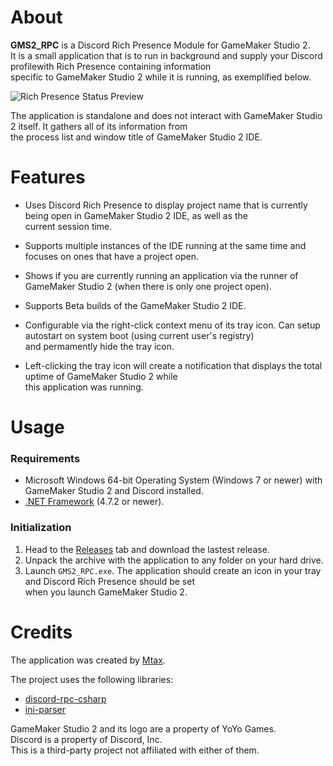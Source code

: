 # About
**GMS2_RPC** is a Discord Rich Presence Module for GameMaker Studio 2.     
It is a small application that is to run in background and supply your Discord profilewith Rich Presence containing information    
specific to GameMaker Studio 2 while it is running, as exemplified below.

![Rich Presence Status Preview](https://i.imgur.com/fWmYior.png)

The application is standalone and does not interact with GameMaker Studio 2 itself. It gathers all of its information from    
the process list and window title of GameMaker Studio 2 IDE.


# Features

* Uses Discord Rich Presence to display project name that is currently being open in GameMaker Studio 2 IDE, as well as the    
current session time.
* Supports multiple instances of the IDE running at the same time and focuses on ones that have a project open.
* Shows if you are currently running an application via the runner of GameMaker Studio 2 (when there is only one project open).
* Supports Beta builds of the GameMaker Studio 2 IDE.

* Configurable via the right-click context menu of its tray icon. Can setup autostart on system boot (using current user's registry)    
and permamently hide the tray icon.
* Left-clicking the tray icon will create a notification that displays the total uptime of GameMaker Studio 2 while    
this application was running.


# Usage

### Requirements

* Microsoft Windows 64-bit Operating System (Windows 7 or newer) with GameMaker Studio 2 and Discord installed.
* [.NET Framework](https://dotnet.microsoft.com/download/dotnet-framework) (4.7.2 or newer).

### Initialization

1. Head to the [Releases](https://github.com/Git-Mtax/GMS2_RPC/releases) tab and download the lastest release.
2. Unpack the archive with the application to any folder on your hard drive.
3. Launch `GMS2_RPC.exe`. The application should create an icon in your tray and Discord Rich Presence should be set    
when you launch GameMaker Studio 2.


# Credits

The application was created by [Mtax](https://github.com/Git-Mtax).

The project uses the following libraries:     
* [discord-rpc-csharp](https://github.com/Lachee/discord-rpc-csharp)
* [ini-parser](https://github.com/rickyah/ini-parser)

GameMaker Studio 2 and its logo are a property of YoYo Games.    
Discord is a property of Discord, Inc.    
This is a third-party project not affiliated with either of them.    